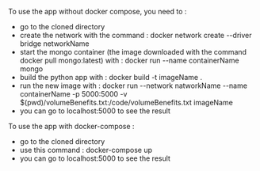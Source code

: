 To use the app without docker compose, you need to :
- go to the cloned directory
- create the network with the command : docker network create --driver bridge networkName
- start the mongo container (the image downloaded with the command docker pull mongo:latest) with : docker run --name containerName mongo
- build the python app with : docker build -t imageName .
- run the new image with : docker run --network natworkName --name containerName -p 5000:5000 -v $(pwd)/volumeBenefits.txt:/code/volumeBenefits.txt imageName
- you can go to localhost:5000 to see the result

To use the app with docker-compose :
- go to the cloned directory
- use this command : docker-compose up
- you can go to localhost:5000 to see the result
